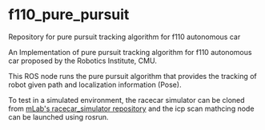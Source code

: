 # f110_pure_pursuit
Repository for pure pursuit tracking algorithm for f110 autonomous car

An Implementation of pure pursuit tracking algorithm for f110 autonomous car proposed by the Robotics Institute, CMU.

This ROS node runs the pure pursuit algorithm that provides the tracking of robot given path and localization information (Pose).

To test in a simulated environment, the racecar simulator can be cloned from [mLab's racecar_simulator repository](https://github.com/mlab-upenn/racecar_simulator) and the icp scan mathcing node can be launched using rosrun.

